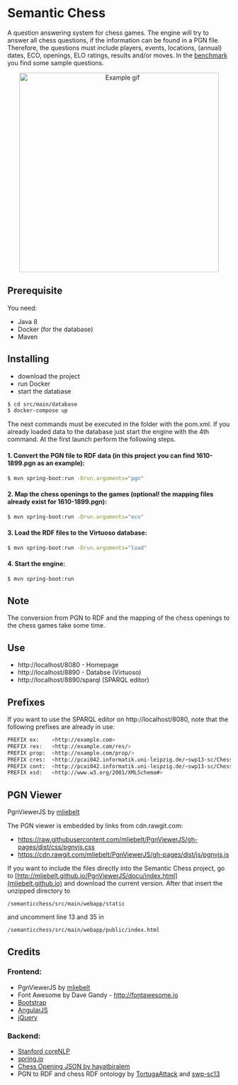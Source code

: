 <h1>Semantic Chess</h1>

<p>A question answering system for chess games. The engine will try to answer all chess questions, if the information can be found in a PGN file. Therefore, the questions must include players, events, locations, (annual) dates, ECO, openings, ELO ratings, results and/or moves. In the <a href="https://github.com/semanticchess/semanticchess/blob/master/benchmark/auswertung-20171105.pdf">benchmark</a> you  find some sample questions.</p>
<div>
  <p align="center">
  <img src="https://github.com/semanticchess/semanticchess/blob/master/img/example.gif" alt="Example gif" width="450px" >
  </p>
</div>

<h2>Prerequisite</h2>
<p>You need:</p>
<ul>
  <li>Java 8</li>
  <li>Docker (for the database)</li>
  <li>Maven</li>
</ul>

<h2>Installing</h2>
<ul>
  <li>download the project</li>
  <li>run Docker</li>
  <li>start the database</li>
</ul>

```sh
$ cd src/main/database
$ docker-compose up
```
<p>The next commands must be executed in the folder with the pom.xml. If you already loaded data to the database just start the engine with the 4th command. At the first launch perform the following steps. </p>

<h4>1. Convert the PGN file to RDF data (in this project you can find 1610-1899.pgn as an example):</h4>

```sh
$ mvn spring-boot:run -Drun.arguments="pgn"
```
<h4>2. Map the chess openings to the games (optional! the mapping files already exist for 1610-1899.pgn):</h4>

```sh
$ mvn spring-boot:run -Drun.arguments="eco"
```
<h4>3. Load the RDF files to the Virtuoso database:</h4>
  
```sh
$ mvn spring-boot:run -Drun.arguments="load"
```

<h4>4. Start the engine:</h4>
  
```sh
$ mvn spring-boot:run
```

<h2>Note</h2>

<p>The conversion from PGN to RDF and the mapping of the chess openings to the chess games take some time.</p>


<h2>Use</h2>

- http://localhost/8080 - Homepage
- http://localhost/8890 - Databse (Virtuoso)
- http://localhost/8890/sparql (SPARQL editor)


<h2>Prefixes</h2>
If you want to use the SPARQL editor on http://localhost/8080, note that the following prefixes are already in use:

```sh
PREFIX ex:    <http://example.com> 
PREFIX res:   <http://example.com/res/> 
PREFIX prop:  <http://example.com/prop/> 
PREFIX cres:  <http://pcai042.informatik.uni-leipzig.de/~swp13-sc/ChessOntology/Resources/> 
PREFIX cont:  <http://pcai042.informatik.uni-leipzig.de/~swp13-sc/ChessOntology#> 
PREFIX xsd:   <http://www.w3.org/2001/XMLSchema#>
```

<h2>PGN Viewer</h2>

PgnViewerJS by [mliebelt](https://github.com/mliebelt/PgnViewerJS)

The PGN viewer is embedded by links from cdn.rawgit.com:
- https://raw.githubusercontent.com/mliebelt/PgnViewerJS/gh-pages/dist/css/pgnvjs.css
- https://cdn.rawgit.com/mliebelt/PgnViewerJS/gh-pages/dist/js/pgnvjs.js

If you want to include the files directly into the Semantic Chess project, go to [http://mliebelt.github.io/PgnViewerJS/docu/index.html](mliebelt.github.io)
and download the current version. After that insert the unzipped directory to 

```
/semanticchess/src/main/webapp/static
```
and uncomment line 13 and 35 in

```
/semanticchess/src/main/webapp/public/index.html
```

<h2>Credits</h2>

<h3>Frontend:</h3>

- PgnViewerJS by [mliebelt](https://github.com/mliebelt/PgnViewerJS)
- Font Awesome by Dave Gandy - http://fontawesome.io
- [Bootstrap](http://getbootstrap.com/)
- [AngularJS](https://angularjs.org/) 
- [jQuery](https://jquery.com/)

<h3>Backend:</h3>

- [Stanford coreNLP](https://stanfordnlp.github.io/CoreNLP/)
- [spring.io](https://spring.io/)
- [Chess Opening JSON by hayatbiralem](https://github.com/hayatbiralem/eco.json/blob/master/eco.json)
- PGN to RDF and chess RDF ontology by [TortugaAttack](https://github.com/TortugaAttack/CACADUS) and [swp-sc13](http://pcai042.informatik.uni-leipzig.de/swp/SWP-13/swp13-sc/) 
